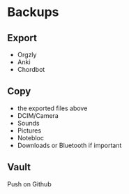 # Backups

## Export

- Orgzly
- Anki
- Chordbot

## Copy

- the exported files above
- DCIM/Camera
- Sounds
- Pictures
- Notebloc
- Downloads or Bluetooth if important

## Vault

Push on Github
